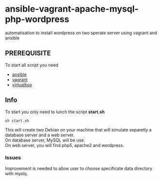 # ansible-vagrant-apache-mysql-php-wordpress
automatisation to install wordpress on two sperate server using vagrant and ansible

## PREREQUISITE
To start all script you need
- [ansible](https://www.ansible.com/)
- [vagrant](https://www.vagrantup.com/)
- [virtualbox](https://www.virtualbox.org/)

## Info
To start you only need to lunch the script **start.sh**
```
sh start.sh
```
This will create two Debian on your machine that will simulate separetly a database server and a web server.   
On database server, MySQL will be use.   
On web server, you will find php5, apache2 and wordpress.

### Issues
Improvement is needed to allow user to choose specificate data directory with myslq.   
